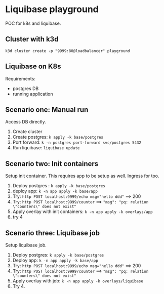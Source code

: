 # Liquibase playground

POC for k8s and liquibase.

## Cluster with k3d

`k3d cluster create -p "9999:80@loadbalancer" playground`

## Liquibase on K8s

Requirements:
* postgres DB
* running application

## Scenario one: Manual run

Access DB directly.

1. Create cluster
2. Create postgres: `k apply -k base/postgres`
3. Port forward: `k -n postgres port-forward svc/postgres 5432`
4. Run liquibase: `liquibase update`

## Scenario two: Init containers

Setup init container.
This requires app to be setup as well. Ingress for too.

1. Deploy postgres : `k apply -k base/postgres`
2. deploy app: `k -n app apply -k base/app`
3. Try: `http POST localhost:9999/echo msg="hello ddd"` ==> 200
4. Try: `http POST localhost:9999/counter` ==> `"msg": "pq: relation \"counters\" does not exist"`
5. Apply overlay with init containers: `k -n app apply -k overlays/app`
6. try 4

## Scenario three: Liquibase job

Setup liquibase job.

1. Deploy postgres: `k apply -k base/postgres`
2. Deploy app: `k -n app apply -k base/app`
3. Try: `http POST localhost:9999/echo msg="hello ddd"` ==> 200
4. Try: `http POST localhost:9999/counter` ==> `"msg": "pq: relation \"counters\" does not exist"`
5. Apply overlay with job: `k -n app apply -k overlays/liquibase`
6. Try 4.
